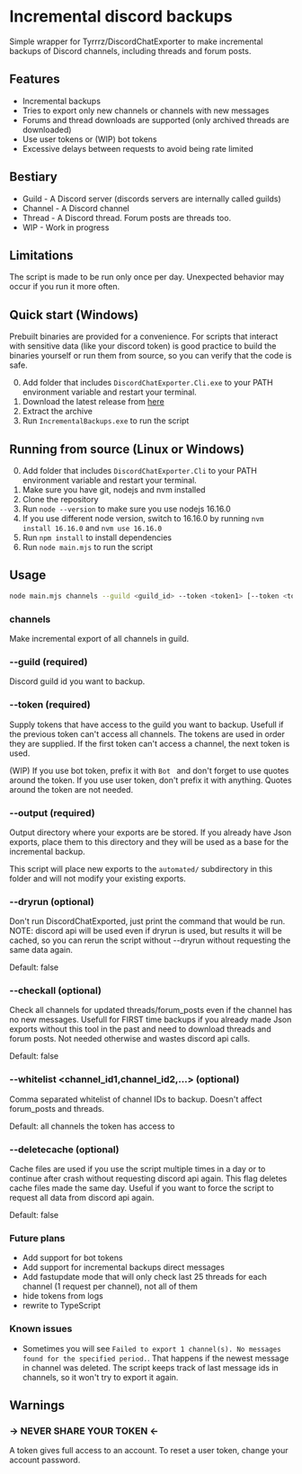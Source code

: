 # Incremental discord backups
Simple wrapper for Tyrrrz/DiscordChatExporter to make incremental backups of Discord channels, including threads and forum posts.

## Features
- Incremental backups
- Tries to export only new channels or channels with new messages
- Forums and thread downloads are supported (only archived threads are downloaded)
- Use user tokens or (WIP) bot tokens
- Excessive delays between requests to avoid being rate limited

## Bestiary
- Guild - A Discord server (discords servers are internally called guilds)
- Channel - A Discord channel
- Thread - A Discord thread. Forum posts are threads too.
- WIP - Work in progress

## Limitations
The script is made to be run only once per day. Unexpected behavior may occur if you run it more often.

## Quick start (Windows)
Prebuilt binaries are provided for a convenience. For scripts that interact with sensitive data (like your discord token) is good practice to build the binaries yourself or run them from source, so you can verify that the code is safe.

0. Add folder that includes `DiscordChatExporter.Cli.exe` to your PATH environment variable and restart your terminal.
1. Download the latest release from [here]()
2. Extract the archive
3. Run `IncrementalBackups.exe` to run the script

## Running from source (Linux or Windows)
0. Add folder that includes `DiscordChatExporter.Cli` to your PATH environment variable and restart your terminal.
1. Make sure you have git, nodejs and nvm installed
2. Clone the repository
3. Run `node --version` to make sure you use nodejs 16.16.0
4. If you use different node version, switch to 16.16.0 by running `nvm install 16.16.0` and `nvm use 16.16.0`
5. Run `npm install` to install dependencies
6. Run `node main.mjs` to run the script


## Usage
```bash
node main.mjs channels --guild <guild_id> --token <token1> [--token <token2>] [--token <token3>...]  --output <export_dir> [--dryrun] [--checkall]
```

### channels
Make incremental export of all channels in guild.

### --guild (required)
Discord guild id you want to backup.

### --token (required)
Supply tokens that have access to the guild you want to backup. Usefull if the previous token can't access all channels.
The tokens are used in order they are supplied. If the first token can't access a channel, the next token is used.

(WIP) If you use bot token, prefix it with `Bot ` and don't forget to use quotes around the token.
If you use user token, don't prefix it with anything. Quotes around the token are not needed.

### --output (required)
Output directory where your exports are be stored. If you already have Json exports, place them to this directory and they will be used as a base for the incremental backup.

This script will place new exports to the `automated/` subdirectory in this folder and will not modify your existing exports.

### --dryrun (optional)
Don't run DiscordChatExported, just print the command that would be run.
NOTE: discord api will be used even if dryrun is used, but results it will be cached, so you can rerun the script without --dryrun without requesting the same data again.

Default: false

### --checkall (optional)
Check all channels for updated threads/forum_posts even if the channel has no new messages. Usefull for FIRST time backups if you already made Json exports without this tool in the past and need to download threads and forum posts. Not needed otherwise and wastes discord api calls.

Default: false

### --whitelist <channel_id1,channel_id2,...> (optional)
Comma separated whitelist of channel IDs to backup.
Doesn't affect forum_posts and threads.

Default: all channels the token has access to

### --deletecache (optional)
Cache files are used if you use the script multiple times in a day or to continue after crash without requesting discord api again. This flag deletes cache files made the same day. Useful if you want to force the script to request all data from discord api again.

Default: false

### Future plans
- Add support for bot tokens
- Add support for incremental backups direct messages
- Add fastupdate mode that will only check last 25 threads for each channel (1 request per channel), not all of them
- hide tokens from logs
- rewrite to TypeScript


### Known issues
- Sometimes you will see `Failed to export 1 channel(s). No messages found for the specified period.`. That happens if the newest message in channel was deleted. The script keeps track of last message ids in channels, so it won't try to export it again.

## Warnings
### → NEVER SHARE YOUR TOKEN ←
A token gives full access to an account. To reset a user token, change your account password.
